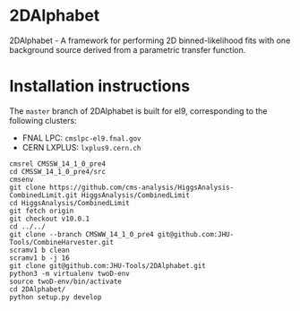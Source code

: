 # 2DAlphabet 
2DAlphabet - A framework for performing 2D binned-likelihood fits with one background source derived from a parametric transfer function.
# Installation instructions
The `master` branch of 2DAlphabet is built for el9, corresponding to the following clusters:
* FNAL LPC: `cmslpc-el9.fnal.gov`
* CERN LXPLUS: `lxplus9.cern.ch`
```
cmsrel CMSSW_14_1_0_pre4
cd CMSSW_14_1_0_pre4/src
cmsenv
git clone https://github.com/cms-analysis/HiggsAnalysis-CombinedLimit.git HiggsAnalysis/CombinedLimit
cd HiggsAnalysis/CombinedLimit
git fetch origin
git checkout v10.0.1
cd ../../
git clone --branch CMSWW_14_1_0_pre4 git@github.com:JHU-Tools/CombineHarvester.git
scramv1 b clean
scramv1 b -j 16
git clone git@github.com:JHU-Tools/2DAlphabet.git
python3 -m virtualenv twoD-env
source twoD-env/bin/activate
cd 2DAlphabet/
python setup.py develop
```
